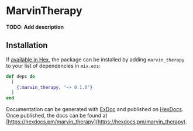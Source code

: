 # MarvinTherapy

**TODO: Add description**

## Installation

If [available in Hex](https://hex.pm/docs/publish), the package can be installed
by adding `marvin_therapy` to your list of dependencies in `mix.exs`:

```elixir
def deps do
  [
    {:marvin_therapy, "~> 0.1.0"}
  ]
end
```

Documentation can be generated with [ExDoc](https://github.com/elixir-lang/ex_doc)
and published on [HexDocs](https://hexdocs.pm). Once published, the docs can
be found at [https://hexdocs.pm/marvin_therapy](https://hexdocs.pm/marvin_therapy).

